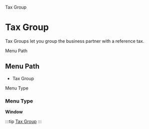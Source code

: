 
Tax Group
# Tax Group


Tax Groups let you group the business partner with a reference tax.

Menu Path
## Menu Path



- Tax Group

Menu Type
### Menu Type

**Window**


:::tip
[Tax Group](functional-guide/window/window-tax-group.md)
:::